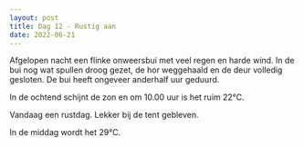 ```yaml
---
layout: post
title: Dag 12 - Rustig aan
date: 2022-06-21
---
```

Afgelopen nacht een flinke onweersbui met veel regen en harde wind. In de bui nog wat spullen droog gezet, de hor weggehaald en de deur volledig gesloten. De bui heeft ongeveer anderhalf uur geduurd.

In de ochtend schijnt de zon en om 10.00 uur is het ruim 22°C.

Vandaag een rustdag. Lekker bij de tent gebleven.

In de middag wordt het 29°C.

